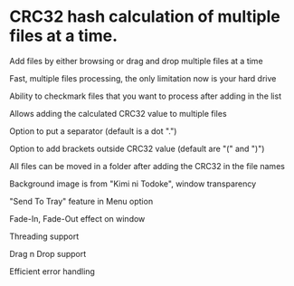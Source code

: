 # CRC32 hash calculation of multiple files at a time.

Add files by either browsing or drag and drop multiple files at a time

Fast, multiple files processing, the only limitation now is your hard drive

Ability to checkmark files that you want to process after adding in the list

Allows adding the calculated CRC32 value to multiple files

Option to put a separator (default is a dot ".")

Option to add brackets outside CRC32 value (default are "(" and ")")

All files can be moved in a folder after adding the CRC32 in the file names

Background image is from "Kimi ni Todoke", window transparency

"Send To Tray" feature in Menu option

Fade-In, Fade-Out effect on window

Threading support

Drag n Drop support

Efficient error handling 
